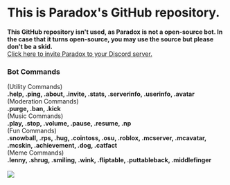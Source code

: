 # This is Paradox's GitHub repository.
**This GitHub repository isn't used, as Paradox is not a open-source bot. In the case that it turns open-source, you may use the source but please don't be a skid.**
<br>
<a href="https://discordbots.org/bot/382005578030907393">Click here to invite Paradox to your Discord server.</a>
<br>
<h3>Bot Commands</h3>
(Utility Commands)<br>
<b>.help, .ping, .about, .invite, .stats, .serverinfo, .userinfo, .avatar</b><br>
(Moderation Commands)<br>
<b>.purge, .ban, .kick</b><br>
(Music Commands)<br>
<b>.play, .stop, .volume, .pause, .resume, .np</b><br>
(Fun Commands)<br>
<b>.snowball, .rps, .hug, .cointoss, .osu, .roblox, .mcserver, .mcavatar, .mcskin, .achievement, .dog, .catfact</b><br>
(Meme Commands)<br>
<b>.lenny, .shrug, .smiling, .wink, .fliptable, .puttableback, .middlefinger</b><br><br>
<img src="https://discordbots.org/api/widget/382005578030907393.png">
